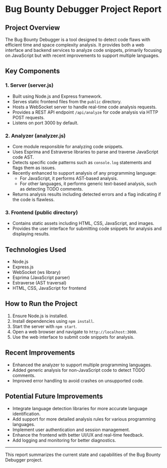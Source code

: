 # Bug Bounty Debugger Project Report

## Project Overview
The Bug Bounty Debugger is a tool designed to detect code flaws with efficient time and space complexity analysis. It provides both a web interface and backend services to analyze code snippets, primarily focusing on JavaScript but with recent improvements to support multiple languages.

## Key Components

### 1. Server (server.js)
- Built using Node.js and Express framework.
- Serves static frontend files from the `public` directory.
- Hosts a WebSocket server to handle real-time code analysis requests.
- Provides a REST API endpoint `/api/analyze` for code analysis via HTTP POST requests.
- Listens on port 3000 by default.

### 2. Analyzer (analyzer.js)
- Core module responsible for analyzing code snippets.
- Uses Esprima and Estraverse libraries to parse and traverse JavaScript code AST.
- Detects specific code patterns such as `console.log` statements and flags them as issues.
- Recently enhanced to support analysis of any programming language:
  - For JavaScript, it performs AST-based analysis.
  - For other languages, it performs generic text-based analysis, such as detecting TODO comments.
- Returns analysis results including detected errors and a flag indicating if the code is flawless.

### 3. Frontend (public directory)
- Contains static assets including HTML, CSS, JavaScript, and images.
- Provides the user interface for submitting code snippets for analysis and displaying results.

## Technologies Used
- Node.js
- Express.js
- WebSocket (ws library)
- Esprima (JavaScript parser)
- Estraverse (AST traversal)
- HTML, CSS, JavaScript for frontend

## How to Run the Project
1. Ensure Node.js is installed.
2. Install dependencies using `npm install`.
3. Start the server with `npm start`.
4. Open a web browser and navigate to `http://localhost:3000`.
5. Use the web interface to submit code snippets for analysis.

## Recent Improvements
- Enhanced the analyzer to support multiple programming languages.
- Added generic analysis for non-JavaScript code to detect TODO comments.
- Improved error handling to avoid crashes on unsupported code.

## Potential Future Improvements
- Integrate language detection libraries for more accurate language identification.
- Add support for more detailed analysis rules for various programming languages.
- Implement user authentication and session management.
- Enhance the frontend with better UI/UX and real-time feedback.
- Add logging and monitoring for better diagnostics.

---

This report summarizes the current state and capabilities of the Bug Bounty Debugger project.
